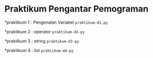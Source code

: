 # Praktikum Pengantar Pemograman 

*praktikum 1 : Pengenalan Variabel 
`praktikum-d1.py`

*praktikum 2 : operator
`praktikum-d2-py`

*praktikum 3 : string
`praktikum-d3-py`

*praktikum 4 : list
`praktikum-d4-py`
